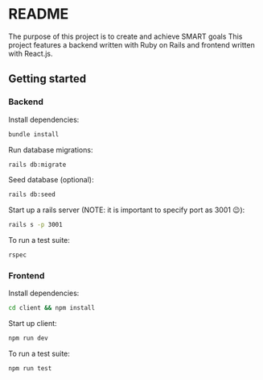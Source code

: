 # README

The purpose of this project is to create and achieve SMART goals
This project features a backend written with Ruby on Rails and frontend written with React.js.

## Getting started
### Backend
Install dependencies:
```bash
bundle install
```

Run database migrations:
```bash
rails db:migrate
```

Seed database (optional):
```bash
rails db:seed
```

Start up a rails server (NOTE: it is important to specify port as 3001 😉):
```bash
rails s -p 3001
```

To run a test suite:
```bash
rspec
```

### Frontend
Install dependencies:
```bash
cd client && npm install
```

Start up client:
```bash
npm run dev
```

To run a test suite:
```bash
npm run test
```
